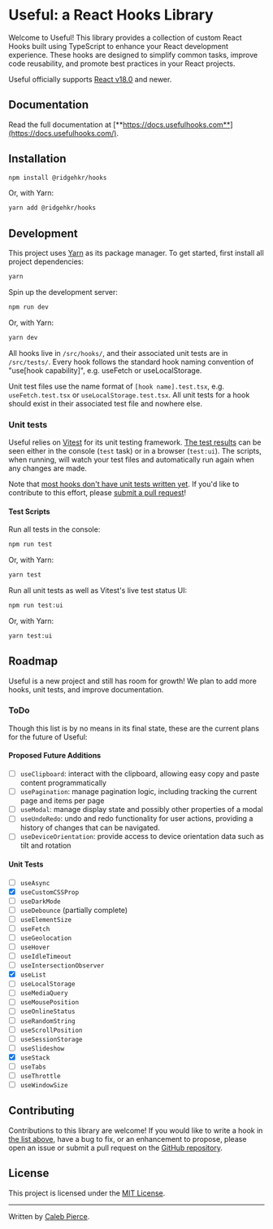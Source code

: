 # Useful: a React Hooks Library

Welcome to Useful! This library provides a collection of custom React Hooks built using TypeScript to enhance your React development experience. These hooks are designed to simplify common tasks, improve code reusability, and promote best practices in your React projects.

Useful officially supports [React v18.0](https://react.dev/blog/2022/03/29/react-v18) and newer.

## Documentation

Read the full documentation at [**https://docs.usefulhooks.com**](https://docs.usefulhooks.com/).

## Installation

```sh
npm install @ridgehkr/hooks
```

Or, with Yarn:

```sh
yarn add @ridgehkr/hooks
```

## Development

This project uses [Yarn](https://yarnpkg.com/) as its package manager. To get started, first install all project dependencies:

```sh
yarn
```

Spin up the development server:

```sh
npm run dev
```

Or, with Yarn:

```sh
yarn dev
```

All hooks live in `/src/hooks/`, and their associated unit tests are in `/src/tests/`. Every hook follows the standard hook naming convention of "use[hook capability]", e.g. useFetch or useLocalStorage.

Unit test files use the name format of `[hook name].test.tsx`, e.g. `useFetch.test.tsx` or `useLocalStorage.test.tsx`. All unit tests for a hook should exist in their associated test file and nowhere else.

### Unit tests

Useful relies on [Vitest](https://vitest.dev/) for its unit testing framework. [The test results](#test-scripts) can be seen either in the console (`test` task) or in a browser (`test:ui`). The scripts, when running, will watch your test files and automatically run again when any changes are made.

Note that [most hooks don't have unit tests written yet](#unit-tests). If you'd like to contribute to this effort, please [submit a pull request](https://github.com/ridgehkr/useful)!

#### Test Scripts

Run all tests in the console:

```sh
npm run test
```

Or, with Yarn:

```sh
yarn test
```

Run all unit tests as well as Vitest's live test status UI:

```sh
npm run test:ui
```

Or, with Yarn:

```sh
yarn test:ui
```

## Roadmap

Useful is a new project and still has room for growth! We plan to add more hooks, unit tests, and improve documentation.

### ToDo

Though this list is by no means in its final state, these are the current plans for the future of Useful:

#### Proposed Future Additions

- [ ] `useClipboard`: interact with the clipboard, allowing easy copy and paste content programmatically
- [ ] `usePagination`: manage pagination logic, including tracking the current page and items per page
- [ ] `useModal`: manage display state and possibly other properties of a modal
- [ ] `useUndoRedo`: undo and redo functionality for user actions, providing a history of changes that can be navigated.
- [ ] `useDeviceOrientation`: provide access to device orientation data such as tilt and rotation

#### Unit Tests

- [ ] `useAsync`
- [x] `useCustomCSSProp`
- [ ] `useDarkMode`
- [ ] `useDebounce` (partially complete)
- [ ] `useElementSize`
- [ ] `useFetch`
- [ ] `useGeolocation`
- [ ] `useHover`
- [ ] `useIdleTimeout`
- [ ] `useIntersectionObserver`
- [x] `useList`
- [ ] `useLocalStorage`
- [ ] `useMediaQuery`
- [ ] `useMousePosition`
- [ ] `useOnlineStatus`
- [ ] `useRandomString`
- [ ] `useScrollPosition`
- [ ] `useSessionStorage`
- [ ] `useSlideshow`
- [x] `useStack`
- [ ] `useTabs`
- [ ] `useThrottle`
- [ ] `useWindowSize`

## Contributing

Contributions to this library are welcome! If you would like to write a hook in [the list above](#proposed-future-additions), have a bug to fix, or an enhancement to propose, please open an issue or submit a pull request on the [GitHub repository](https://github.com/ridgehkr/useful).

## License

This project is licensed under the [MIT License](https://github.com/ridgehkr/hooks/blob/master/LICENSE.txt).

---

Written by [Caleb Pierce](https://calebpierce.dev).
